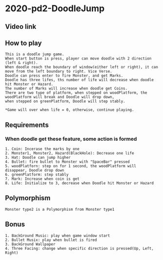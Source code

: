 # 2020-pd2-DoodleJump

## Video link
## How to play
    This is a doodle jump game.
    When start button is press, player can move doodle with 2 direction (left & right).
    When doodle reach the boundary of window(either left or right), it can move from the left boundary to right. Vice Verse.
    Doodle can press enter to fire Monster, and get Marks.
    Doodle has three lifes, ths number of life will decrease when doodle hit Monster or Hazard.
    The number of Marks will increase when doodle get Coins.
    There are two type of platform, when stepped on woodPlatform, the woodPlatform will break and Doodle will drop down,
    when stepped on greenPlatform, Doodle will step stably.
    
    *Game will over when life = 0, otherwise, continue playing.
## Requirements
### When doodle get these feature, some action is formed 
    1. Coin: Incerase the marks by one
    2. Monster1, Monster2, Hazard(BlackHole): Decrease one life
    3. Hat: Doodle can jump higher
    4. Bullet: fire bullet to Monster with "SpaceBar" pressed
    5. woodPlatforn: step on for 1 second, the woodPlatform will disappear, Doodle drop down
    6. greenPlatform: step stably
    7. Mark: Increase when coin is get
    8. Life: Initialize to 3, decrease when Doodle hit Monster or Hazard
    
## Polymorphism
    Monster type2 is a Polymorphism from Monster type1
## Bonus
    1. BackGround Music: play when game window start
    2. Bullet Musix: play when bullet is fired
    3. BackGround Wallpaper
    4. Three Facing: change when specific direction is pressed(Up, Left, Right)
